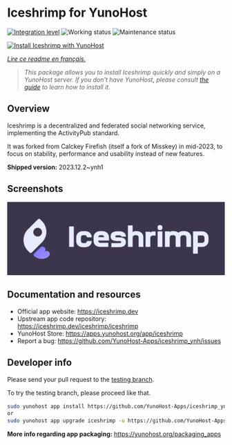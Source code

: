<!--
N.B.: This README was automatically generated by https://github.com/YunoHost/apps/tree/master/tools/README-generator
It shall NOT be edited by hand.
-->

# Iceshrimp for YunoHost

[![Integration level](https://dash.yunohost.org/integration/iceshrimp.svg)](https://dash.yunohost.org/appci/app/iceshrimp) ![Working status](https://ci-apps.yunohost.org/ci/badges/iceshrimp.status.svg) ![Maintenance status](https://ci-apps.yunohost.org/ci/badges/iceshrimp.maintain.svg)

[![Install Iceshrimp with YunoHost](https://install-app.yunohost.org/install-with-yunohost.svg)](https://install-app.yunohost.org/?app=iceshrimp)

*[Lire ce readme en français.](./README_fr.md)*

> *This package allows you to install Iceshrimp quickly and simply on a YunoHost server.
If you don't have YunoHost, please consult [the guide](https://yunohost.org/#/install) to learn how to install it.*

## Overview

Iceshrimp is a decentralized and federated social networking service, implementing the ActivityPub standard.

It was forked from Calckey Firefish (itself a fork of Misskey) in mid-2023, to focus on stability, performance and usability instead of new features.

**Shipped version:** 2023.12.2~ynh1

## Screenshots

![Screenshot of Iceshrimp](./doc/screenshots/example.jpg)

## Documentation and resources

* Official app website: <https://iceshrimp.dev>
* Upstream app code repository: <https://iceshrimp.dev/iceshrimp/iceshrimp>
* YunoHost Store: <https://apps.yunohost.org/app/iceshrimp>
* Report a bug: <https://github.com/YunoHost-Apps/iceshrimp_ynh/issues>

## Developer info

Please send your pull request to the [testing branch](https://github.com/YunoHost-Apps/iceshrimp_ynh/tree/testing).

To try the testing branch, please proceed like that.

``` bash
sudo yunohost app install https://github.com/YunoHost-Apps/iceshrimp_ynh/tree/testing --debug
or
sudo yunohost app upgrade iceshrimp -u https://github.com/YunoHost-Apps/iceshrimp_ynh/tree/testing --debug
```

**More info regarding app packaging:** <https://yunohost.org/packaging_apps>
